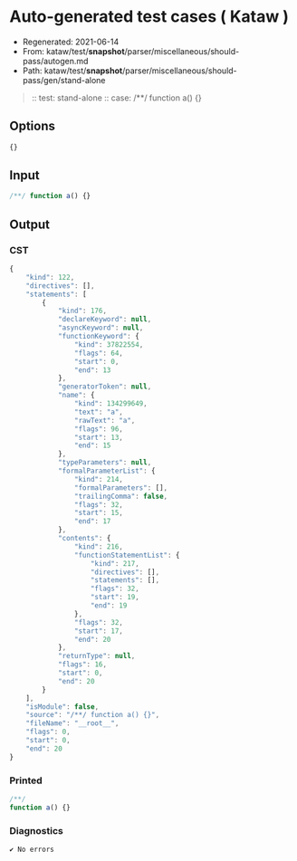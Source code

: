 # Auto-generated test cases ( Kataw )
- Regenerated: 2021-06-14
- From: kataw/test/__snapshot__/parser/miscellaneous/should-pass/autogen.md
- Path: kataw/test/__snapshot__/parser/miscellaneous/should-pass/gen/stand-alone
> :: test: stand-alone
> :: case: /**/ function a() {}
## Options

`````js
{}
`````
## Input

`````js
/**/ function a() {}
`````
## Output

### CST

```javascript
{
    "kind": 122,
    "directives": [],
    "statements": [
        {
            "kind": 176,
            "declareKeyword": null,
            "asyncKeyword": null,
            "functionKeyword": {
                "kind": 37822554,
                "flags": 64,
                "start": 0,
                "end": 13
            },
            "generatorToken": null,
            "name": {
                "kind": 134299649,
                "text": "a",
                "rawText": "a",
                "flags": 96,
                "start": 13,
                "end": 15
            },
            "typeParameters": null,
            "formalParameterList": {
                "kind": 214,
                "formalParameters": [],
                "trailingComma": false,
                "flags": 32,
                "start": 15,
                "end": 17
            },
            "contents": {
                "kind": 216,
                "functionStatementList": {
                    "kind": 217,
                    "directives": [],
                    "statements": [],
                    "flags": 32,
                    "start": 19,
                    "end": 19
                },
                "flags": 32,
                "start": 17,
                "end": 20
            },
            "returnType": null,
            "flags": 16,
            "start": 0,
            "end": 20
        }
    ],
    "isModule": false,
    "source": "/**/ function a() {}",
    "fileName": "__root__",
    "flags": 0,
    "start": 0,
    "end": 20
}
```

### Printed

```javascript
/**/
function a() {}
```

### Diagnostics

```javascript
✔ No errors
```

